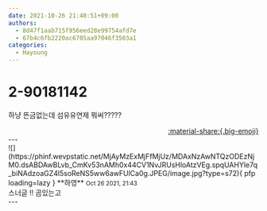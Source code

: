 ```yaml
---
date: 2021-10-26 21:40:51+09:00
authors:
  - 8d47f1aab715f956eed28e99754afd7e
  - 67b4c6fb2220ac6705aa97046f3503a1
categories:
  - Hayoung
---
```


# 2-90181142

<div class="post-container" markdown="1">
<div class="content-container md-sidebar__scrollwrap" markdown="1">

하냥 뜬금없는데 섬유유연제 뭐써?????

</div>
</div>

<div style="text-align: right;" markdown="1">
<a href="https://weverse.io/fromis9/fanpost/2-90181142" style="text-align: right;">:material-share:{.big-emoji}</a>
</div>
---

<div class="comments-container md-sidebar__scrollwrap" markdown="1">
<div class="comment" markdown="1">
<div class='id-container' markdown="1">
![](https://phinf.wevpstatic.net/MjAyMzExMjFfMjUz/MDAxNzAwNTQzODEzNjM0.dsABDAwBLvb_CmKv53nAMh0x44CV1NvJRUsHloAtzVEg.spqUAHYle7q_biNAdzoaGZ4l5soReNS5ww6awFUlCa0g.JPEG/image.jpg?type=s72){ pfp loading=lazy }
**<span class="artist">하영</span>** <small>Oct 26 2021, 21:43</small><br>
</div>
<div class='comment-body' markdown="1">
스너글 !! 곰있는고
</div>
</div>
</div>
---
